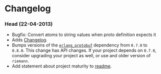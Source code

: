 # Changelog

### Head (22-04-2013)
  - Bugfix: Convert atoms to string values when proto definition expects it
  - Adds [Changelog](https://github.com/Aircloak/erlang_riemann/blob/master/Changelog.md).
  - Bumps versions of the [`erlang_protobuf`](https://github.com/basho/erlang_protobuffs/tree/0.8.0) dependency from `0.7.0` to `0.8.0`. 
    This change has API changes. If your project depends on `0.7.0`, consider
    upgrading your project as well, or use and older version of `riemann`.
  - Add statement about project maturity to [readme](https://github.com/Aircloak/erlang_riemann/blob/master/Readme.md).
